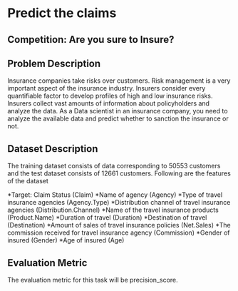 # Predict the claims
## Competition: Are you sure to Insure?


## Problem Description
Insurance companies take risks over customers. Risk management is a very important aspect of the insurance industry. Insurers consider every quantifiable factor to develop profiles of high and low insurance risks. Insurers collect vast amounts of information about policyholders and analyze the data.
As a Data scientist in an insurance company, you need to analyze the available data and predict whether to sanction the insurance or not.

## Dataset Description
The training dataset consists of data corresponding to 50553 customers and the test dataset consists of 12661 customers. Following are the features of the dataset

*Target: Claim Status (Claim)
*Name of agency (Agency)
*Type of travel insurance agencies (Agency.Type)
*Distribution channel of travel insurance agencies (Distribution.Channel)
*Name of the travel insurance products (Product.Name)
*Duration of travel (Duration)
*Destination of travel (Destination)
*Amount of sales of travel insurance policies (Net.Sales)
*The commission received for travel insurance agency (Commission)
*Gender of insured (Gender)
*Age of insured (Age)

## Evaluation Metric
The evaluation metric for this task will be precision_score. 
